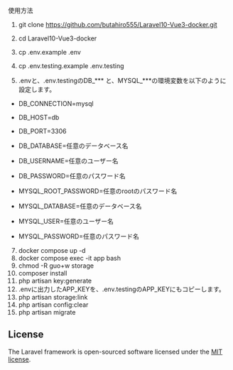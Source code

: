使用方法
1. git clone https://github.com/butahiro555/Laravel10-Vue3-docker.git
2. cd Laravel10-Vue3-docker
4. cp .env.example .env
5. cp .env.testing.example .env.testing

6. .envと、.env.testingのDB_*** と、MYSQL_***の環境変数を以下のように設定します。
- DB_CONNECTION=mysql
- DB_HOST=db
- DB_PORT=3306
- DB_DATABASE=任意のデータベース名
- DB_USERNAME=任意のユーザー名
- DB_PASSWORD=任意のパスワード名

- MYSQL_ROOT_PASSWORD=任意のrootのパスワード名
- MYSQL_DATABASE=任意のデータベース名
- MYSQL_USER=任意のユーザー名
- MYSQL_PASSWORD=任意のパスワード名

7. docker compose up -d
8. docker compose exec -it app bash
9. chmod -R guo+w storage
10. composer install
11. php artisan key:generate
12. .envに出力したAPP_KEYを、.env.testingのAPP_KEYにもコピーします。
13. php artisan storage:link
14. php artisan config:clear
15. php artisan migrate

## License

The Laravel framework is open-sourced software licensed under the [MIT license](https://opensource.org/licenses/MIT).
